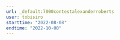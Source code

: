 ```yaml
---
url: _default:7000contestalexanderroberts
user: tobisiro
starttime: "2022-08-08"
endtime: "2022-10-08"
---
```

<reserve />